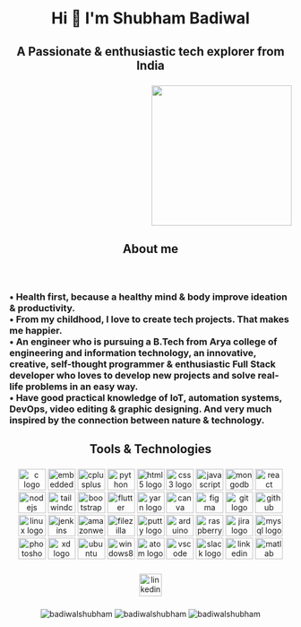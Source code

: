 <h1 align="center">Hi 👋 I'm  Shubham Badiwal</h1>

###

<h2 align="center">A Passionate & enthusiastic tech explorer from India</h2>

###

<div align="right">
  <img height="250" src=""  />
</div>

###

<h2 align="center">About me</h2>

###

<br clear="both">

<h3 align="left">• Health first, because a healthy mind & body improve ideation & productivity.<br>• From my childhood, I love to create tech projects. That makes me happier. <br>• An engineer who is pursuing a B.Tech from Arya college of engineering and information technology, an innovative, creative, self-thought programmer & enthusiastic Full Stack developer who loves to develop new projects and solve real-life problems in an easy way.<br>• Have good practical knowledge of IoT, automation systems, DevOps, video editing & graphic designing. And very much inspired by the connection between nature & technology.</h3>

###

<h2 align="center">Tools & Technologies</h2>

###

<div align="center">
  <img src="https://cdn.jsdelivr.net/gh/devicons/devicon/icons/c/c-original.svg" height="38" width="49" alt="c logo"  />
  <img src="https://cdn.jsdelivr.net/gh/devicons/devicon/icons/embeddedc/embeddedc-original.svg" height="38" width="49" alt="embeddedc logo"  />
  <img src="https://cdn.jsdelivr.net/gh/devicons/devicon/icons/cplusplus/cplusplus-original.svg" height="38" width="49" alt="cplusplus logo"  />
  
  <img src="https://cdn.jsdelivr.net/gh/devicons/devicon/icons/python/python-original.svg" height="38" width="49" alt="python logo"  />
  <img src="https://cdn.jsdelivr.net/gh/devicons/devicon/icons/html5/html5-original.svg" height="38" width="49" alt="html5 logo"  />
  <img src="https://cdn.jsdelivr.net/gh/devicons/devicon/icons/css3/css3-original.svg" height="38" width="49" alt="css3 logo"  />
  <img src="https://cdn.jsdelivr.net/gh/devicons/devicon/icons/javascript/javascript-original.svg" height="38" width="49" alt="javascript logo"  />
  <img src="https://cdn.jsdelivr.net/gh/devicons/devicon/icons/mongodb/mongodb-original.svg" height="38" width="49" alt="mongodb logo"  />
  <img src="https://cdn.jsdelivr.net/gh/devicons/devicon/icons/react/react-original.svg" height="38" width="49" alt="react logo"  />
  <img src="https://cdn.jsdelivr.net/gh/devicons/devicon/icons/nodejs/nodejs-original.svg" height="38" width="49" alt="nodejs logo"  />
  <img src="https://cdn.jsdelivr.net/gh/devicons/devicon/icons/tailwindcss/tailwindcss-plain.svg" height="38" width="49" alt="tailwindcss logo"  />
  <img src="https://cdn.jsdelivr.net/gh/devicons/devicon/icons/bootstrap/bootstrap-original.svg" height="38" width="49" alt="bootstrap logo"  />
  <img src="https://cdn.jsdelivr.net/gh/devicons/devicon/icons/flutter/flutter-original.svg" height="38" width="49" alt="flutter logo"  />
  <img src="https://cdn.jsdelivr.net/gh/devicons/devicon/icons/yarn/yarn-original.svg" height="38" width="49" alt="yarn logo"  />
  <img src="https://cdn.jsdelivr.net/gh/devicons/devicon/icons/canva/canva-original.svg" height="38" width="49" alt="canva logo"  />
  <img src="https://cdn.jsdelivr.net/gh/devicons/devicon/icons/figma/figma-original.svg" height="38" width="49" alt="figma logo"  />
  <img src="https://cdn.jsdelivr.net/gh/devicons/devicon/icons/git/git-original.svg" height="38" width="49" alt="git logo"  />
  <img src="https://cdn.jsdelivr.net/gh/devicons/devicon/icons/github/github-original.svg" height="38" width="49" alt="github logo"  />
  <img src="https://cdn.jsdelivr.net/gh/devicons/devicon/icons/linux/linux-original.svg" height="38" width="49" alt="linux logo"  />
  <img src="https://cdn.jsdelivr.net/gh/devicons/devicon/icons/jenkins/jenkins-original.svg" height="38" width="49" alt="jenkins logo"  />
  <img src="https://cdn.jsdelivr.net/gh/devicons/devicon/icons/amazonwebservices/amazonwebservices-original.svg" height="38" width="49" alt="amazonwebservices logo"  />
  <img src="https://cdn.jsdelivr.net/gh/devicons/devicon/icons/filezilla/filezilla-plain.svg" height="38" width="49" alt="filezilla logo"  />
  <img src="https://cdn.jsdelivr.net/gh/devicons/devicon/icons/putty/putty-plain.svg" height="38" width="49" alt="putty logo"  />
  <img src="https://cdn.jsdelivr.net/gh/devicons/devicon/icons/arduino/arduino-original.svg" height="38" width="49" alt="arduino logo"  />
  <img src="https://cdn.jsdelivr.net/gh/devicons/devicon/icons/raspberrypi/raspberrypi-original.svg" height="38" width="49" alt="raspberrypi logo"  />
  <img src="https://cdn.jsdelivr.net/gh/devicons/devicon/icons/jira/jira-original.svg" height="38" width="49" alt="jira logo"  />
  <img src="https://cdn.jsdelivr.net/gh/devicons/devicon/icons/mysql/mysql-original.svg" height="38" width="49" alt="mysql logo"  />
  <img src="https://cdn.jsdelivr.net/gh/devicons/devicon/icons/photoshop/photoshop-plain.svg" height="38" width="49" alt="photoshop logo"  />
  <img src="https://cdn.jsdelivr.net/gh/devicons/devicon/icons/xd/xd-plain.svg" height="38" width="49" alt="xd logo"  />
  <img src="https://cdn.jsdelivr.net/gh/devicons/devicon/icons/ubuntu/ubuntu-plain.svg" height="38" width="49" alt="ubuntu logo"  />
  <img src="https://cdn.jsdelivr.net/gh/devicons/devicon/icons/windows8/windows8-original.svg" height="38" width="49" alt="windows8 logo"  />
  <img src="https://cdn.jsdelivr.net/gh/devicons/devicon/icons/atom/atom-original.svg" height="38" width="49" alt="atom logo"  />
  <img src="https://cdn.jsdelivr.net/gh/devicons/devicon/icons/vscode/vscode-original.svg" height="38" width="49" alt="vscode logo"  />
  <img src="https://cdn.jsdelivr.net/gh/devicons/devicon/icons/slack/slack-original.svg" height="38" width="49" alt="slack logo"  />
  <img src="https://cdn.jsdelivr.net/gh/devicons/devicon/icons/linkedin/linkedin-original.svg" height="38" width="49" alt="linkedin logo"  />
  <img src="https://cdn.jsdelivr.net/gh/devicons/devicon/icons/matlab/matlab-original.svg" height="38" width="49" alt="matlab logo"  />
</div>

###



###

<div align="center">
  <a href="https://www.linkedin.com/in/shubham-badiwal-81a233142" target="_blank">
    <img src="https://img.shields.io/static/v1?message=LinkedIn&logo=linkedin&label=&color=0077B5&logoColor=white&labelColor=&style=for-the-badge" height="40" alt="linkedin logo"  />
  </a>
</div>

###

<div align="center">
  <img src="https://github-readme-stats.vercel.app/api/top-langs?username=badiwalshubham&show_icons=true&locale=en&layout=compact" alt="badiwalshubham" />
  <img src="https://github-readme-stats.vercel.app/api?username=badiwalshubham&show_icons=true&locale=en" alt="badiwalshubham"  />
   <img src="https://github-readme-streak-stats.herokuapp.com/?user=badiwalshubham&" alt="badiwalshubham"  />
</div>

###
